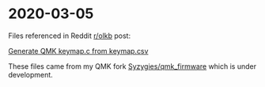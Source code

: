 # 2020-03-05
Files referenced in Reddit
[r/olkb](https://www.reddit.com/r/olkb/) post:

[Generate QMK keymap.c from keymap.csv](https://www.reddit.com/r/olkb/comments/fdh0x8/generate_qmk_keymapc_from_keymapcsv/)

These files came from my QMK fork
[Syzygies/qmk_firmware](https://github.com/Syzygies/qmk_firmware/tree/develop/keyboards/fc660c/keymaps/syzygies)
which is under development.